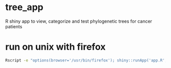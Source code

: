 # tree_app
R shiny app to view, categorize and test phylogenetic trees for cancer patients

# run on unix with firefox
```bash
Rscript -e "options(browser='/usr/bin/firefox'); shiny::runApp('app.R', launch.browser = TRUE)"
```
